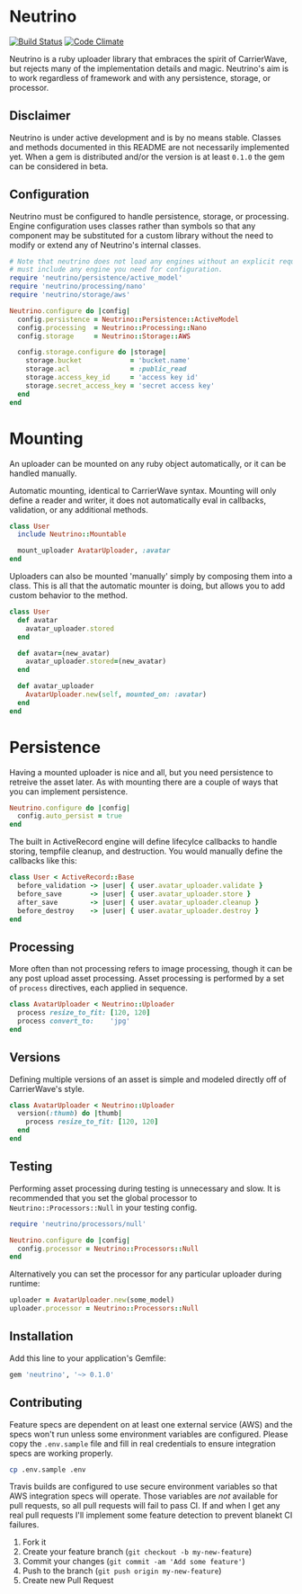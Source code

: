 # Neutrino

[![Build Status](https://travis-ci.org/sorentwo/neutrino.png?branch=master)](https://travis-ci.org/sorentwo/neutrino)
[![Code Climate](https://codeclimate.com/github/sorentwo/neutrino.png)](https://codeclimate.com/github/sorentwo/neutrino)

Neutrino is a ruby uploader library that embraces the spirit of CarrierWave,
but rejects many of the implementation details and magic. Neutrino's aim is to
work regardless of framework and with any persistence, storage, or processor.

## Disclaimer

Neutrino is under active development and is by no means stable. Classes and
methods documented in this README are not necessarily implemented yet. When a
gem is distributed and/or the version is at least `0.1.0` the gem can be
considered in beta.

## Configuration

Neutrino must be configured to handle persistence, storage, or processing.
Engine configuration uses classes rather than symbols so that any component may
be substituted for a custom library without the need to modify or extend any of
Neutrino's internal classes.

```ruby
# Note that neutrino does not load any engines without an explicit require, you
# must include any engine you need for configuration.
require 'neutrino/persistence/active_model'
require 'neutrino/processing/nano'
require 'neutrino/storage/aws'

Neutrino.configure do |config|
  config.persistence = Neutrino::Persistence::ActiveModel
  config.processing  = Neutrino::Processing::Nano
  config.storage     = Neutrino::Storage::AWS

  config.storage.configure do |storage|
    storage.bucket            = 'bucket.name'
    storage.acl               = :public_read
    storage.access_key_id     = 'access key id'
    storage.secret_access_key = 'secret access key'
  end
end
```

# Mounting

An uploader can be mounted on any ruby object automatically, or it can be
handled manually.

Automatic mounting, identical to CarrierWave syntax. Mounting will only define
a reader and writer, it does not automatically eval in callbacks, validation,
or any additional methods.

```ruby
class User
  include Neutrino::Mountable

  mount_uploader AvatarUploader, :avatar
end
```

Uploaders can also be mounted 'manually' simply by composing them into a class.
This is all that the automatic mounter is doing, but allows you to add custom
behavior to the method.

```ruby
class User
  def avatar
    avatar_uploader.stored
  end

  def avatar=(new_avatar)
    avatar_uploader.stored=(new_avatar)
  end

  def avatar_uploader
    AvatarUploader.new(self, mounted_on: :avatar)
  end
end
```

# Persistence

Having a mounted uploader is nice and all, but you need persistence to retreive
the asset later. As with mounting there are a couple of ways that you can
implement persistence.

```ruby
Neutrino.configure do |config|
  config.auto_persist = true
end
```

The built in ActiveRecord engine will define lifecylce callbacks to handle
storing, tempfile cleanup, and destruction. You would manually define the
callbacks like this:

```ruby
class User < ActiveRecord::Base
  before_validation -> |user| { user.avatar_uploader.validate }
  before_save       -> |user| { user.avatar_uploader.store }
  after_save        -> |user| { user.avatar_uploader.cleanup }
  before_destroy    -> |user| { user.avatar_uploader.destroy }
end
```

## Processing

More often than not processing refers to image processing, though it can be any
post upload asset processing. Asset processing is performed by a set of
`process` directives, each applied in sequence.

```ruby
class AvatarUploader < Neutrino::Uploader
  process resize_to_fit: [120, 120]
  process convert_to:    'jpg'
end
```

## Versions

Defining multiple versions of an asset is simple and modeled directly off of
CarrierWave's style.

```ruby
class AvatarUploader < Neutrino::Uploader
  version(:thumb) do |thumb|
    process resize_to_fit: [120, 120]
  end
end
```

## Testing

Performing asset processing during testing is unnecessary and slow. It is
recommended that you set the global processor to `Neutrino::Processors::Null`
in your testing config.

```ruby
require 'neutrino/processors/null'

Neutrino.configure do |config|
  config.processor = Neutrino::Processors::Null
end
```

Alternatively you can set the processor for any particular uploader during
runtime:

```ruby
uploader = AvatarUploader.new(some_model)
uploader.processor = Neutrino::Processors::Null
```

## Installation

Add this line to your application's Gemfile:

```ruby
gem 'neutrino', '~> 0.1.0'
```

## Contributing

Feature specs are dependent on at least one external service (AWS) and the
specs won't run unless some environment variables are configured. Please copy
the `.env.sample` file and fill in real credentials to ensure integration specs
are working properly.

```bash
cp .env.sample .env
```

Travis builds are configured to use secure environment variables so that AWS
integration specs will operate. Those variables are *not* available for pull
requests, so all pull requests will fail to pass CI. If and when I get any real
pull requests I'll implement some feature detection to prevent blanekt CI
failures.

1. Fork it
2. Create your feature branch (`git checkout -b my-new-feature`)
3. Commit your changes (`git commit -am 'Add some feature'`)
4. Push to the branch (`git push origin my-new-feature`)
5. Create new Pull Request
